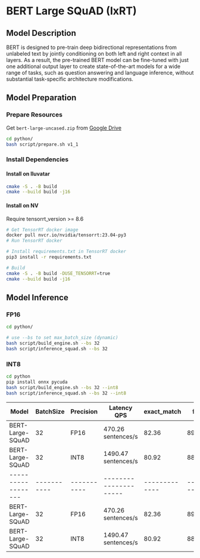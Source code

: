 # BERT Large SQuAD (IxRT)

## Model Description

BERT is designed to pre-train deep bidirectional representations from unlabeled text by jointly conditioning on both left and right context in all layers. As a result, the pre-trained BERT model can be fine-tuned with just one additional output layer to create state-of-the-art models for a wide range of tasks, such as question answering and language inference, without substantial task-specific architecture modifications.

## Model Preparation

### Prepare Resources

Get `bert-large-uncased.zip` from [Google
Drive](https://drive.google.com/file/d/1eD8QBkbK6YN-_YXODp3tmpp3cZKlrPTA/view?usp=drive_link)

```bash
cd python/
bash script/prepare.sh v1_1
```

### Install Dependencies

#### Install on Iluvatar

```bash
cmake -S . -B build
cmake --build build -j16
```

#### Install on NV

Require tensorrt_version >= 8.6

```bash
# Get TensorRT docker image
docker pull nvcr.io/nvidia/tensorrt:23.04-py3
# Run TensorRT docker
```

```bash
# Install requirements.txt in TensorRT docker
pip3 install -r requirements.txt

# Build
cmake -S . -B build -DUSE_TENSORRT=true
cmake --build build -j16
```

## Model Inference

### FP16

```bash
cd python/

# use --bs to set max_batch_size (dynamic)
bash script/build_engine.sh --bs 32
bash script/inference_squad.sh --bs 32
```

### INT8

```bash
cd python
pip install onnx pycuda
bash script/build_engine.sh --bs 32 --int8
bash script/inference_squad.sh --bs 32 --int8
```

| Model              | BatchSize   | Precision   | Latency QPS           | exact_match   | f1      |
|--------------------|-------------|-------------|-----------------------|---------------|---------|
| BERT-Large-SQuAD   | 32          | FP16        | 470.26 sentences/s    | 82.36         | 89.68   |
| BERT-Large-SQuAD   | 32          | INT8        | 1490.47 sentences/s   | 80.92         | 88.20   |
| ------------------ | ----------- | ----------- | --------------------- | ------------- | ------- |
| BERT-Large-SQuAD   | 32          | FP16        | 470.26 sentences/s    | 82.36         | 89.68   |
| BERT-Large-SQuAD   | 32          | INT8        | 1490.47 sentences/s   | 80.92         | 88.20   |
